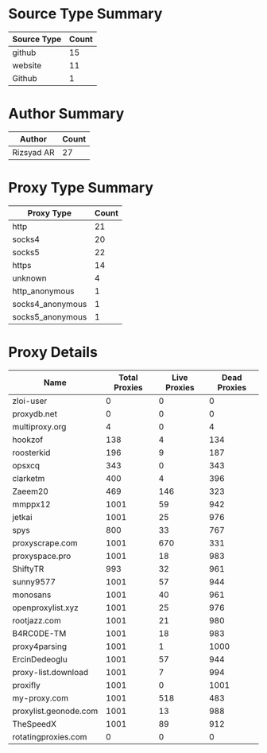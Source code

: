 # Source Type Summary

| Source Type | Count |
|-------------|-------|
| github | 15 |
| website | 11 |
| Github | 1 |


# Author Summary

| Author | Count |
|--------|-------|
| Rizsyad AR | 27 |


# Proxy Type Summary

| Proxy Type | Count |
|------------|-------|
| http | 21 |
| socks4 | 20 |
| socks5 | 22 |
| https | 14 |
| unknown | 4 |
| http_anonymous | 1 |
| socks4_anonymous | 1 |
| socks5_anonymous | 1 |


# Proxy Details

| Name | Total Proxies | Live Proxies | Dead Proxies |
|------|---------------|--------------|---------------|
| zloi-user | 0 | 0 | 0 |
| proxydb.net | 0 | 0 | 0 |
| multiproxy.org | 4 | 0 | 4 |
| hookzof | 138 | 4 | 134 |
| roosterkid | 196 | 9 | 187 |
| opsxcq | 343 | 0 | 343 |
| clarketm | 400 | 4 | 396 |
| Zaeem20 | 469 | 146 | 323 |
| mmppx12 | 1001 | 59 | 942 |
| jetkai | 1001 | 25 | 976 |
| spys | 800 | 33 | 767 |
| proxyscrape.com | 1001 | 670 | 331 |
| proxyspace.pro | 1001 | 18 | 983 |
| ShiftyTR | 993 | 32 | 961 |
| sunny9577 | 1001 | 57 | 944 |
| monosans | 1001 | 40 | 961 |
| openproxylist.xyz | 1001 | 25 | 976 |
| rootjazz.com | 1001 | 21 | 980 |
| B4RC0DE-TM | 1001 | 18 | 983 |
| proxy4parsing | 1001 | 1 | 1000 |
| ErcinDedeoglu | 1001 | 57 | 944 |
| proxy-list.download | 1001 | 7 | 994 |
| proxifly | 1001 | 0 | 1001 |
| my-proxy.com | 1001 | 518 | 483 |
| proxylist.geonode.com | 1001 | 13 | 988 |
| TheSpeedX | 1001 | 89 | 912 |
| rotatingproxies.com | 0 | 0 | 0 |
